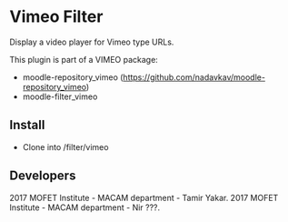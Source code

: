 # Vimeo Filter
Display a video player for Vimeo type URLs.

This plugin is part of a VIMEO package:
* moodle-repository_vimeo (https://github.com/nadavkav/moodle-repository_vimeo)
* moodle-filter_vimeo

## Install
* Clone into /filter/vimeo

## Developers
2017 MOFET Institute - MACAM department - Tamir Yakar.
2017 MOFET Institute - MACAM department - Nir ???.
